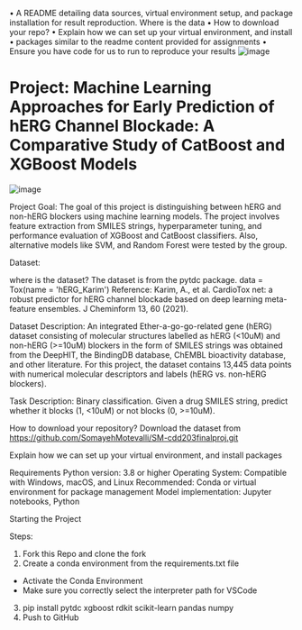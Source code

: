 •	A README detailing data sources, virtual environment setup, and package installation for result reproduction. 
Where is the data 
•	How to download your repo?
•	Explain how we can set up your virtual environment, and install 
•	packages similar to the readme content provided for assignments 
•	Ensure you have code for us to run to reproduce your results 
![image](https://github.com/user-attachments/assets/788cef5b-ab0d-4004-8742-bc6c1974d7e3)

# Project: Machine Learning Approaches for Early Prediction of hERG Channel Blockade: A Comparative Study of CatBoost and XGBoost Models

![image](https://github.com/user-attachments/assets/33a01537-ebb7-4e33-9906-657d2cffc906)

Project Goal:
The goal of this project is distinguishing between hERG and non-hERG blockers using machine learning models. The project involves feature extraction from SMILES strings, hyperparameter tuning, and performance evaluation of XGBoost and CatBoost classifiers. Also, alternative models like SVM, and Random Forest were tested by the group. 

Dataset:

where is the dataset?  The dataset is from the pytdc package. 
data = Tox(name = 'hERG_Karim')
Reference: Karim, A., et al. CardioTox net: a robust predictor for hERG channel blockade based on deep learning meta-feature ensembles. J Cheminform 13, 60 (2021).

Dataset Description: An integrated Ether-a-go-go-related gene (hERG) dataset consisting of molecular structures labelled as hERG (<10uM) and non-hERG (>=10uM) blockers in the form of SMILES strings was obtained from the DeepHIT, the BindingDB database, ChEMBL bioactivity database, and other literature. For this project, the dataset contains 13,445 data points with numerical molecular descriptors and labels (hERG vs. non-hERG blockers). 

Task Description: Binary classification. Given a drug SMILES string, predict whether it blocks (1, <10uM) or not blocks (0, >=10uM).

How to download your repository? Download the dataset from https://github.com/SomayehMotevalli/SM-cdd203finalproj.git

Explain how we can set up your virtual environment, and install
packages 

Requirements
Python version: 3.8 or higher
Operating System: Compatible with Windows, macOS, and Linux
Recommended: Conda or virtual environment for package management
Model implementation: Jupyter notebooks, Python

Starting the Project

Steps:
1. Fork this Repo and clone the fork
2. Create a conda environment from the requirements.txt file
 - Activate the Conda Environment
 - Make sure you correctly select the interpreter path for VSCode
3. pip install pytdc xgboost rdkit scikit-learn pandas numpy 
4. Push to GitHub
   

